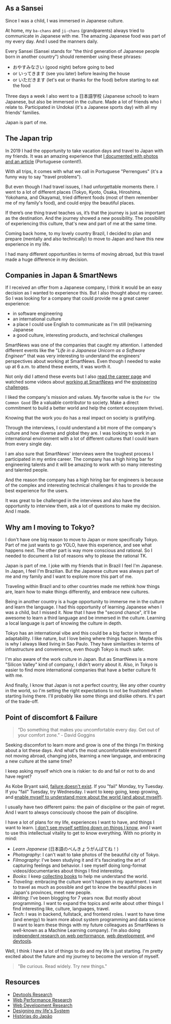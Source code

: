 ## As a Sansei

Since I was a child, I was immersed in Japanese culture.

At home, my `ba-chans` and `ji-chans` (grandparents) always tried to communicate in Japanese with me. The amazing Japanese food was part of my every day. And I used the manners daily.

Every Sansei (Sansei stands for "the third generation of Japanese people born in another country") should remember using these phrases:

- おやすみなさい (good night) before going to bed
- or いってきます (see you later) before leaving the house
- or いただきます (let's eat or thanks for the food) before starting to eat the food

Three days a week I also went to a 日本語学校 (Japanese school) to learn Japanese, but also be immersed in the culture. Made a lot of friends who I relate to. Participated in Undokai (it's a Japanese sports day) with all my friends' families.

Japan is part of me.

## The Japan trip

In 2019 I had the opportunity to take vacation days and travel to Japan with my friends. It was an amazing experience that [I documented with photos and an article](https://leandrotk.medium.com/hist%C3%B3rias-do-jap%C3%A3o-13a0cddd9ac) (Portuguese content!).

With all trips, it comes with what we call in Portuguese "Perrengues" (it's a funny way to say "travel problems").

But even though I had travel issues, I had unforgettable moments there. I went to a lot of different places (Tokyo, Kyoto, Osaka, Hiroshima, Yokohama, and Okayama), tried different foods (most of them remember me of my family's food), and could enjoy the beautiful places.

If there’s one thing travel teaches us, it’s that the journey is just as important as the destination. And the journey showed a new possibility. The possibility of experiencing this culture, that's new and part of me at the same time.

Coming back home, to my lovely country Brazil, I decided to plan and prepare (mentally and also technically) to move to Japan and have this new experience in my life.

I had many different opportunities in terms of moving abroad, but this travel made a huge difference in my decision.

## Companies in Japan & SmartNews

If I received an offer from a Japanese company, I think it would be an easy decision as I wanted to experience this. But I also thought about my career. So I was looking for a company that could provide me a great career experience:

- in software engineering
- an international culture
- a place I could use English to communicate as I'm still (re)learning Japanese
- a good culture, interesting products, and technical challenges

SmartNews was one of the companies that caught my attention. I attended different events like the "_Life in a Japanese Unicorn as a Software Engineer_" that was very interesting to understand the engineers' perspectives about working at SmartNews. Even though I needed to wake up at 6 a.m. to attend these events, it was worth it.

Not only did I attend these events but I also [read the career page](https://careers.smartnews.com/) and watched some videos about [working at SmartNews](https://www.youtube.com/watch?v=VmXoI6XbgS8&t=5s&ab_channel=SmartNews) and the [engineering challenges](https://www.youtube.com/watch?v=mJ9sWRSvU8g&ab_channel=SmartNews).

I liked the company's mission and values. My favorite value is the `For the Common Good` (Be a valuable contributor to society. Make a direct commitment to build a better world and help the content ecosystem thrive).

Knowing that the work you do has a real impact on society is gratifying.

Through the interviews, I could understand a bit more of the company's culture and how diverse and global they are. I was looking to work in an international environment with a lot of different cultures that I could learn from every single day.

I am also sure that SmartNews' interviews were the toughest process I participated in my entire career. The company has a high hiring bar for engineering talents and it will be amazing to work with so many interesting and talented people.

And the reason the company has a high hiring bar for engineers is because of the complex and interesting technical challenges it has to provide the best experience for the users.

It was great to be challenged in the interviews and also have the opportunity to interview them, ask a lot of questions to make my decision. And I made.

## Why am I moving to Tokyo?

I don't have one big reason to move to Japan or more specifically Tokyo. Part of me just wants to go YOLO, have this experience, and see what happens next. The other part is way more conscious and rational. So I needed to document a list of reasons why to please the rational TK.

Japan is part of me. I joke with my friends that in Brazil I feel I'm Japanese. In Japan, I feel I'm Brazilian. But the Japanese culture was always part of me and my family and I want to explore more this part of me.

Traveling within Brazil and to other countries made me rethink how things are, learn how to make things differently, and embrace new cultures.

Being in another country is a huge opportunity to immerse me in the culture and learn the language. I had this opportunity of learning Japanese when I was a child, but I missed it. Now that I have the "second chance", it'll be awesome to learn a third language and be immersed in the culture. Learning a local language is part of knowing the culture in depth.

Tokyo has an international vibe and this could be a big factor in terms of adaptability. I like nature, but I love being where things happen. Maybe this is why I always liked living in Sao Paulo. They have similarities in terms of infrastructure and convenience, even though Tokyo is much safer.

I'm also aware of the work culture in Japan. But as SmartNews is a more "Silicon Valley" kind of company, I didn't worry about it. Also, in Tokyo is easier to find more international companies that have a better culture fit with me.

And finally, I know that Japan is not a perfect country, like any other country in the world, so I'm setting the right expectations to not be frustrated when starting living there. I'll probably like some things and dislike others. It's part of the trade-off.

## Point of discomfort & Failure

> “Do something that makes you uncomfortable every day. Get out of your comfort zone.” - David Goggins

Seeking discomfort to learn more and grow is one of the things I'm thinking about a lot these days. And what's the most uncomfortable environment if not moving abroad, changing jobs, learning a new language, and embracing a new culture at the same time?

I keep asking myself which one is riskier: to do and fail or not to do and have regret?

As Kobe Bryant said, [failure doesn't exist](https://www.youtube.com/watch?v=js8OfeEL4jI&ab_channel=MykChiz). If you "fail" Monday, try Tuesday. If you "fail" Tuesday, try Wednesday. I want to keep going, keep growing, and [enable myself to understand more about the world (and about myself)](https://leandrotk.github.io/2020/06/designing-my-lifes-system/index.html).

I usually have two different pains: the pain of discipline or the pain of regret. And I want to always consciously choose the pain of discipline.

I have a lot of plans for my life, experiences I want to have, and things I want to learn. [I don't see myself settling down on things I know](https://twitter.com/leandrotk_/status/1443936035105292288), and I want to use this intellectual vitality to get to know everything. With no priority in mind:

- _Learn Japanese_ (日本語のべんきょうがんばてね！)
- _Photography_: I can't wait to take photos of the beautiful city of Tokyo.
- _Filmography_: I've been studying it and it's fascinating the art of capturing feelings and behavior. I see myself doing long-format videos/documentaries about things I find interesting.
- _Books_: I keep [collecting books](https://www.goodreads.com/iamteekay) to help me understand the world.
- _Traveling_: embracing the culture won't happen in my apartment. I want to travel as much as possible and get to know the beautiful places in Japan's provinces, meet new people.
- _Writing_: I've been blogging for 7 years now. But mostly about programming. I want to expand the topics and write about other things I find interesting like, culture, languages, travel.
- _Tech_: I was in backend, fullstack, and frontend roles. I want to have time (and energy) to learn more about system programming and data science (I want to learn these things with my future colleagues as SmartNews is well-known as a Machine Learning company). I'm also doing [independent research on web performance](https://github.com/leandrotk/web-performance-research), [web development](https://github.com/leandrotk/webdev-research), and [devtools](https://github.com/leandrotk/devtools-research).

Well, I think I have a lot of things to do and my life is just starting. I'm pretty excited about the future and my journey to become the version of myself.

> "Be curious. Read widely. Try new things."

## Resources

- [Devtools Research](https://github.com/leandrotk/devtools-research)
- [Web Performance Research](https://github.com/leandrotk/web-performance-research)
- [Web Development Research](https://github.com/leandrotk/webdev-research)
- [Designing my life's System](https://leandrotk.github.io/2020/06/designing-my-lifes-system/index.html)
- [Histórias do Japão](https://leandrotk.medium.com/hist%C3%B3rias-do-jap%C3%A3o-13a0cddd9ac)

